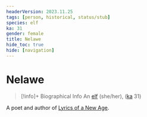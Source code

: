 ```yaml
---
headerVersion: 2023.11.25
tags: [person, historical, status/stub]
species: elf
ka: 31
gender: female
title: Nelawe
hide_toc: true
hide: [navigation]
---
```

# Nelawe
>[!info]+ Biographical Info
> An [elf](<../../species/children-of-the-embodied-gods/elves/elves.md>) (she/her), ([ka](<../../species/children-of-the-embodied-gods/elves/the-cycle-of-generations.md>) 31)

A poet and author of [Lyrics of a New Age](<../../things/books/lyrics-of-a-new-age.md>).

